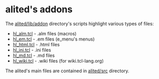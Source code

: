 # alited's addons

The [alited/lib/addon](https://aplsimple.github.io/en/tcl/printer/alited/files/lib/addon/hl_alm.html) directory's scripts highlight various types of files:

  * [hl_alm.tcl](https://aplsimple.github.io/en/tcl/printer/alited/files/lib/addon/hl_alm.html) - .alm files (macros)
  * [hl_em.tcl](https://aplsimple.github.io/en/tcl/printer/alited/files/lib/addon/hl_em.html) - .em files (e_menu's menus)
  * [hl_html.tcl](https://aplsimple.github.io/en/tcl/printer/alited/files/lib/addon/hl_html.html) - .html files
  * [hl_ini.tcl](https://aplsimple.github.io/en/tcl/printer/alited/files/lib/addon/hl_ini.html) - .ini files
  * [hl_md.tcl](https://aplsimple.github.io/en/tcl/printer/alited/files/lib/addon/hl_md.html) - .md files
  * [hl_wiki.tcl](https://aplsimple.github.io/en/tcl/printer/alited/files/lib/addon/hl_wiki.html) - .wiki files (for wiki.tcl-lang.org)

The alited's main files are contained in [alited/src](https://aplsimple.github.io/en/tcl/printer/alited/files/lib/addon/../../src/about.html) directory.
